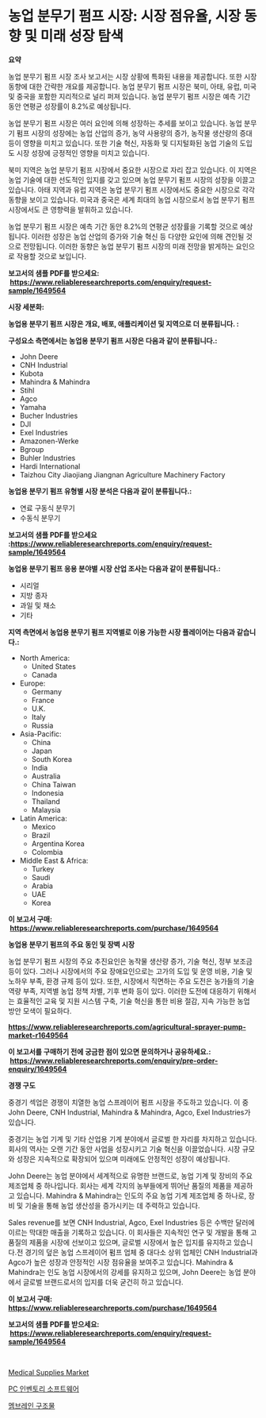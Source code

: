 <p><h1>농업 분무기 펌프 시장: 시장 점유율, 시장 동향 및 미래 성장 탐색</h1></p><p><strong>요약</strong></p>
<p><p>농업 분무기 펌프 시장 조사 보고서는 시장 상황에 특화된 내용을 제공합니다. 또한 시장 동향에 대한 간략한 개요를 제공합니다. 농업 분무기 펌프 시장은 북미, 아태, 유럽, 미국 및 중국을 포함한 지리적으로 널리 퍼져 있습니다. 농업 분무기 펌프 시장은 예측 기간 동안 연평균 성장률이 8.2%로 예상됩니다.</p><p>농업 분무기 펌프 시장은 여러 요인에 의해 성장하는 추세를 보이고 있습니다. 농업 분무기 펌프 시장의 성장에는 농업 산업의 증가, 농약 사용량의 증가, 농작물 생산량의 증대 등이 영향을 미치고 있습니다. 또한 기술 혁신, 자동화 및 디지털화된 농업 기술의 도입도 시장 성장에 긍정적인 영향을 미치고 있습니다.</p><p>북미 지역은 농업 분무기 펌프 시장에서 중요한 시장으로 자리 잡고 있습니다. 이 지역은 농업 기술에 대한 선도적인 입지를 갖고 있으며 농업 분무기 펌프 시장의 성장을 이끌고 있습니다. 아태 지역과 유럽 지역은 농업 분무기 펌프 시장에서도 중요한 시장으로 각각 동향을 보이고 있습니다. 미국과 중국은 세계 최대의 농업 시장으로서 농업 분무기 펌프 시장에서도 큰 영향력을 발휘하고 있습니다.</p><p>농업 분무기 펌프 시장은 예측 기간 동안 8.2%의 연평균 성장률을 기록할 것으로 예상됩니다. 이러한 성장은 농업 산업의 증가와 기술 혁신 등 다양한 요인에 의해 견인될 것으로 전망됩니다. 이러한 동향은 농업 분무기 펌프 시장의 미래 전망을 밝게하는 요인으로 작용할 것으로 보입니다.</p></p>
<p><strong>보고서의 샘플 PDF를 받으세요: &nbsp;<a href="https://www.reliableresearchreports.com/enquiry/request-sample/1649564">https://www.reliableresearchreports.com/enquiry/request-sample/1649564</a></strong></p>
<p><strong>시장 세분화:</strong></p>
<p><strong> 농업용 분무기 펌프 시장은 개요, 배포, 애플리케이션 및 지역으로 더 분류됩니다. :</strong></p>
<p><strong>구성요소 측면에서는 농업용 분무기 펌프 시장은 다음과 같이 분류됩니다.:</strong></p>
<p><ul><li>John Deere</li><li>CNH Industrial</li><li>Kubota</li><li>Mahindra & Mahindra</li><li>Stihl</li><li>Agco</li><li>Yamaha</li><li>Bucher Industries</li><li>DJI</li><li>Exel Industries</li><li>Amazonen-Werke</li><li>Bgroup</li><li>Buhler Industries</li><li>Hardi International</li><li>Taizhou City Jiaojiang Jiangnan Agriculture Machinery Factory</li></ul></p>
<p><strong> 농업용 분무기 펌프 유형별 시장 분석은 다음과 같이 분류됩니다.:</strong></p>
<p><ul><li>연료 구동식 분무기</li><li>수동식 분무기</li></ul></p>
<p><strong>보고서의 샘플 PDF를 받으세요 :<a href="https://www.reliableresearchreports.com/enquiry/request-sample/1649564">https://www.reliableresearchreports.com/enquiry/request-sample/1649564</a></strong></p>
<p><strong> 농업용 분무기 펌프 응용 분야별 시장 산업 조사는 다음과 같이 분류됩니다.:</strong></p>
<p><ul><li>시리얼</li><li>지방 종자</li><li>과일 및 채소</li><li>기타</li></ul></p>
<p><strong>지역 측면에서 농업용 분무기 펌프 지역별로 이용 가능한 시장 플레이어는 다음과 같습니다.:</strong></p>
<p><ul>
    <li>
        North America:
        <ul>
            <li>United States</li>
            <li>Canada</li>
        </ul>
    </li>
    <li>
        Europe:
        <ul>
            <li>Germany</li>
            <li>France</li>
            <li>U.K.</li>
            <li>Italy</li>
            <li>Russia</li>
        </ul>
    </li>
    <li>
        Asia-Pacific:
        <ul>
            <li>China</li>
            <li>Japan</li>
            <li>South Korea</li>
            <li>India</li>
            <li>Australia</li>
            <li>China Taiwan</li>
            <li>Indonesia</li>
            <li>Thailand</li>
            <li>Malaysia</li>
        </ul>
    </li>
    <li>
        Latin America:
        <ul>
            <li>Mexico</li>
            <li>Brazil</li>
            <li>Argentina Korea</li>
            <li>Colombia</li>
        </ul>
    </li>
    <li>
        Middle East & Africa:
        <ul>
            <li>Turkey</li>
            <li>Saudi</li>
            <li>Arabia</li>
            <li>UAE</li>
            <li>Korea</li>
        </ul>
    </li>
    </ul></p>
<p><strong>이 보고서 구매: &nbsp;<a href="https://www.reliableresearchreports.com/purchase/1649564">https://www.reliableresearchreports.com/purchase/1649564</a></strong></p>
<p><strong>농업용 분무기 펌프의 주요 동인 및 장벽 시장</strong></p>
<p><p>농업 분무기 펌프 시장의 주요 추진요인은 농작물 생산량 증가, 기술 혁신, 정부 보조금 등이 있다. 그러나 시장에서의 주요 장애요인으로는 고가의 도입 및 운영 비용, 기술 및 노하우 부족, 환경 규제 등이 있다. 또한, 시장에서 직면하는 주요 도전은 농가들의 기술 역량 부족, 지역별 농업 정책 차별, 기후 변화 등이 있다. 이러한 도전에 대응하기 위해서는 효율적인 교육 및 지원 시스템 구축, 기술 혁신을 통한 비용 절감, 지속 가능한 농업 방안 모색이 필요하다.</p></p>
<p><strong><a href="https://www.reliableresearchreports.com/agricultural-sprayer-pump-market-r1649564">https://www.reliableresearchreports.com/agricultural-sprayer-pump-market-r1649564</a></strong></p>
<p><strong>이 보고서를 구매하기 전에 궁금한 점이 있으면 문의하거나 공유하세요.: &nbsp;<a href="https://www.reliableresearchreports.com/enquiry/pre-order-enquiry/1649564">https://www.reliableresearchreports.com/enquiry/pre-order-enquiry/1649564</a></strong></p>
<p><strong>경쟁 구도</strong></p>
<p><p>중경기 섹업은 경쟁이 치열한 농업 스프레이어 펌프 시장을 주도하고 있습니다. 이 중 John Deere, CNH Industrial, Mahindra & Mahindra, Agco, Exel Industries가 있습니다.</p><p>중경기는 농업 기계 및 기타 산업용 기계 분야에서 글로벌 한 자리를 차지하고 있습니다. 회사의 역사는 오랜 기간 동안 사업을 성장시키고 기술 혁신을 이끌었습니다. 시장 규모와 성장은 지속적으로 확장되어 있으며 미래에도 안정적인 성장이 예상됩니다.</p><p>John Deere는 농업 분야에서 세계적으로 유명한 브랜드로, 농업 기계 및 장비의 주요 제조업체 중 하나입니다. 회사는 세계 각지의 농부들에게 뛰어난 품질의 제품을 제공하고 있습니다. Mahindra & Mahindra는 인도의 주요 농업 기계 제조업체 중 하나로, 장비 및 기술을 통해 농업 생산성을 증가시키는 데 주력하고 있습니다.</p><p>Sales revenue를 보면 CNH Industrial, Agco, Exel Industries 등은 수백만 달러에 이르는 막대한 매출을 기록하고 있습니다. 이 회사들은 지속적인 연구 및 개발을 통해 고품질의 제품을 시장에 선보이고 있으며, 글로벌 시장에서 높은 입지를 유지하고 있습니다.전 경기의 덮은 농업 스프레이어 펌프 업체 중 대다소 상위 업체인 CNH Industrial과 Agco가 높은 성장과 안정적인 시장 점유율을 보여주고 있습니다. Mahindra & Mahindra는 인도 농업 시장에서의 강세를 유지하고 있으며, John Deere는 농업 분야에서 글로벌 브랜드로서의 입지를 더욱 굳건히 하고 있습니다.</p></p>
<p><strong>이 보고서 구매: &nbsp; <a href="https://www.reliableresearchreports.com/purchase/1649564">https://www.reliableresearchreports.com/purchase/1649564</a></strong></p>
<p><strong>보고서의 샘플 PDF를 받으세요: &nbsp;<a href="https://www.reliableresearchreports.com/enquiry/request-sample/1649564">https://www.reliableresearchreports.com/enquiry/request-sample/1649564</a></strong><strong></strong></p>
<p>&nbsp;</p>
<p><p><a href="https://butternut-bug-553.notion.site/Medical-Supplies-Market-Focuses-on-Market-Share-Size-and-Projected-Forecast-Till-2031-fa29876e60fa410b87bb10c1f10eaac6">Medical Supplies Market</a></p><p><a href="https://medium.com/@wilsoniehn789562023/pc-%EC%9E%AC%EA%B3%A0-%EC%86%8C%ED%94%84%ED%8A%B8%EC%9B%A8%EC%96%B4-%EC%8B%9C%EC%9E%A5-%EA%B7%9C%EB%AA%A8%EB%8A%94-%EA%B8%80%EB%A1%9C%EB%B2%8C-%EC%82%B0%EC%97%85%EC%97%90%EC%84%9C-%EC%B5%9C%EC%A0%81%EC%9D%98-%EB%A7%88%EC%BC%80%ED%8C%85-%EC%B1%84%EB%84%90%EC%9D%84-%EB%B3%B4%EC%97%AC-%EC%A4%8D%EB%8B%88%EB%8B%A4-06ed8bef944f">PC 인벤토리 소프트웨어</a></p><p><a href="https://medium.com/@jomosley1999/%EB%A7%89%EA%B5%AC%EC%A1%B0-%EC%8B%9C%EC%9E%A5-%EC%8B%9C%EC%9E%A5-%EC%A0%90%EC%9C%A0%EC%9C%A8-%EC%8B%9C%EC%9E%A5-%ED%8A%B8%EB%A0%8C%EB%93%9C-%EB%B0%8F-%EB%AF%B8%EB%9E%98-%EC%84%B1%EC%9E%A5-%ED%83%90%EC%83%89-fd1b956e63d9">멤브레인 구조물</a></p></p>
